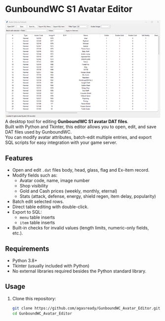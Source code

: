 # GunboundWC S1 Avatar Editor
![Screenshot](https://raw.githubusercontent.com/agasready/GunboundWC_Avatar_Editor/refs/heads/main/Screenshot%202025-08-27%20151609.png)
A desktop tool for editing **GunboundWC S1 avatar DAT files**.  
Built with Python and Tkinter, this editor allows you to open, edit, and save DAT files used by GunboundWC.  
You can modify avatar attributes, batch-edit multiple entries, and export SQL scripts for easy integration with your game server.

## Features
- Open and edit `.dat` files body, head, glass, flag and Ex-item record.
- Modify fields such as:
  - Avatar code, name, image number
  - Shop visibility
  - Gold and Cash prices (weekly, monthly, eternal)
  - Stats (attack, defense, energy, shield regen, item delay, popularity)
- Batch edit selected rows.
- Direct table editing with double-click.
- Export to SQL:
  - `menu` table inserts
  - `item` table inserts
- Built-in checks for invalid values (length limits, numeric-only fields, etc.).

## Requirements
- Python 3.8+
- Tkinter (usually included with Python)
- No external libraries required besides the Python standard library.

## Usage
1. Clone this repository:
   ```bash
   git clone https://github.com/agasready/GunboundWC_Avatar_Editor.git
   cd GunboundWC_Avatar_Editor
